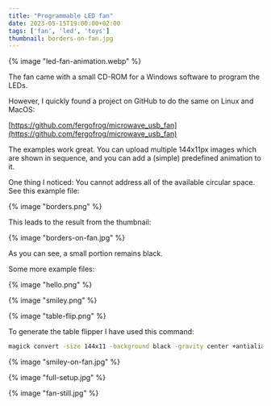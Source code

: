 ```yaml
---
title: "Programmable LED fan"
date: 2023-05-15T19:00:00+02:00
tags: ['fan', 'led', 'toys']
thumbnail: borders-on-fan.jpg
---
```


{% image "led-fan-animation.webp" %}

The fan came with a small CD-ROM for a Windows software to program the LEDs.

However, I quickly found a project on GitHub to do the same on Linux and MacOS:

[https://github.com/fergofrog/microwave_usb_fan](https://github.com/fergofrog/microwave_usb_fan)

The examples work great.
You can upload multiple 144x11px images which are shown in sequence, and you can add a (simple) predefined animation to it.

One thing I noticed: You cannot address all of the available circular space.
See this example file:

{% image "borders.png" %}

This leads to the result from the thumbnail:

{% image "borders-on-fan.jpg" %}

As you can see, a small portion remains black.

Some more example files:

{% image "hello.png" %}

{% image "smiley.png" %}

{% image "table-flip.png" %}

To generate the table flipper I have used this command:

```bash
magick convert -size 144x11 -background black -gravity center +antialias -font "Source-Han-Sans-CN-Bold" -pointsize 9 -fill red label:"(ノ ゜Д゜)ノ ︵ ┻━┻" PNG24:image.png
```

{% image "smiley-on-fan.jpg" %}

{% image "full-setup.jpg" %}

{% image "fan-still.jpg" %}
